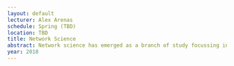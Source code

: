 ```yaml
---
layout: default 
lecturer: Alex Arenas
schedule: Spring (TBD)
location: TBD
title: Network Science
abstract: Network science has emerged as a branch of study focussing interest on the connectivity interactions between elements of a system. The most central object of study in network science are the so-called complex networks. Complex weblike structures describe a wide variety of systems of high technological and intellectual importance. For example, the cell is best described as a complex network of  chemicals connected by chemical reactions; the Internet is a complex network of routers and  computers linked by various physical or wireless links; fads and ideas spread on the social  network, whose nodes are human beings and whose edges represent various social relationships; the World Wide Web is an enormous virtual network of Web pages connected by hyperlinks. These systems represent just a few of the many examples that have recently prompted the scientific community to investigate the relationship between the topology of complex networks and the dynamics that take place on them. A complex network is just a graph with several non-trivial topological properties, not present in simple models of networks. Some of them are&#59; scale-free degree distributions, high clustering coefficients (i.e. more triangles than expected in a random network), assortativity (correlations between connected nodes' degrees), and community structure. On the contrary, simple graphs such as random networks or grids show a homogeneous structure in which all nodes are almost indistinguishable, unlike what is observed in real networks. In this course we will review the state-of-the-art in network science and put focus on the applications, and open problems faced so far.
year: 2018
---
```

